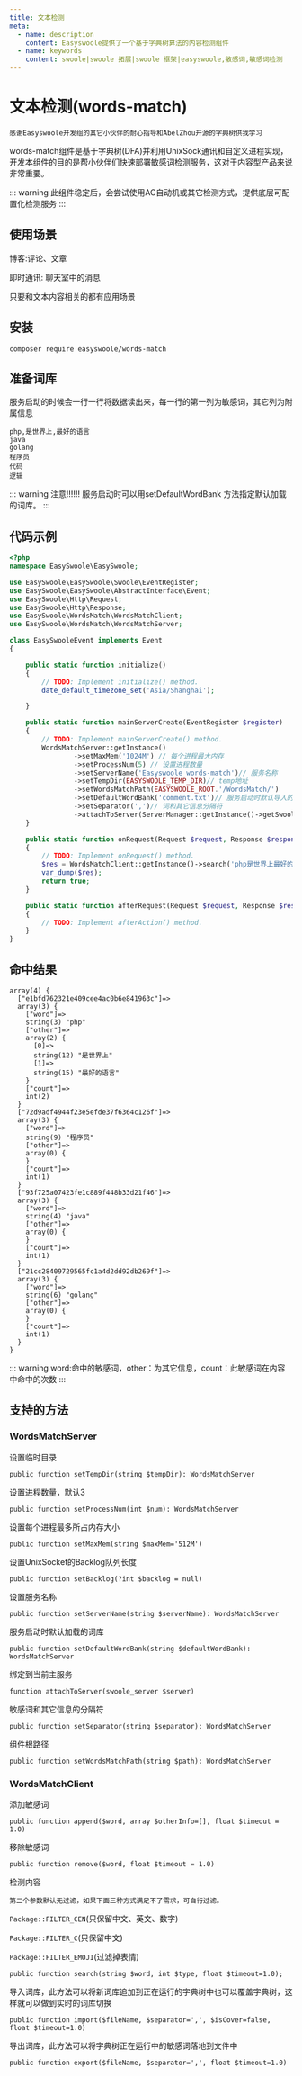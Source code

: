 ```yaml
---
title: 文本检测
meta:
  - name: description
    content: Easyswoole提供了一个基于字典树算法的内容检测组件
  - name: keywords
    content: swoole|swoole 拓展|swoole 框架|easyswoole,敏感词,敏感词检测
---
```


# 文本检测(words-match)

`感谢Easyswoole开发组的其它小伙伴的耐心指导和AbelZhou开源的字典树供我学习`

words-match组件是基于字典树(DFA)并利用UnixSock通讯和自定义进程实现，开发本组件的目的是帮小伙伴们快速部署敏感词检测服务，这对于内容型产品来说非常重要。

::: warning 
 此组件稳定后，会尝试使用AC自动机或其它检测方式，提供底层可配置化检测服务
:::

## 使用场景

博客:评论、文章

即时通讯: 聊天室中的消息

只要和文本内容相关的都有应用场景

## 安装

```
composer require easyswoole/words-match
```

## 准备词库

服务启动的时候会一行一行将数据读出来，每一行的第一列为敏感词，其它列为附属信息

```
php,是世界上,最好的语言
java
golang
程序员
代码
逻辑
```
::: warning 
 注意!!!!!! 服务启动时可以用setDefaultWordBank 方法指定默认加载的词库。
:::

## 代码示例

```php
<?php
namespace EasySwoole\EasySwoole;

use EasySwoole\EasySwoole\Swoole\EventRegister;
use EasySwoole\EasySwoole\AbstractInterface\Event;
use EasySwoole\Http\Request;
use EasySwoole\Http\Response;
use EasySwoole\WordsMatch\WordsMatchClient;
use EasySwoole\WordsMatch\WordsMatchServer;

class EasySwooleEvent implements Event
{

    public static function initialize()
    {
        // TODO: Implement initialize() method.
        date_default_timezone_set('Asia/Shanghai');

    }

    public static function mainServerCreate(EventRegister $register)
    {
        // TODO: Implement mainServerCreate() method.
        WordsMatchServer::getInstance()
                ->setMaxMem('1024M') // 每个进程最大内存
                ->setProcessNum(5) // 设置进程数量
                ->setServerName('Easyswoole words-match')// 服务名称
                ->setTempDir(EASYSWOOLE_TEMP_DIR)// temp地址
                ->setWordsMatchPath(EASYSWOOLE_ROOT.'/WordsMatch/')
                ->setDefaultWordBank('comment.txt')// 服务启动时默认导入的词库文件路径
                ->setSeparator(',')// 词和其它信息分隔符
                ->attachToServer(ServerManager::getInstance()->getSwooleServer());
    }

    public static function onRequest(Request $request, Response $response): bool
    {
        // TODO: Implement onRequest() method.
        $res = WordsMatchClient::getInstance()->search('php是世界上最好的语言，其它类型的程序员不认可php的这句话，比如java、golang。');
        var_dump($res);
        return true;
    }

    public static function afterRequest(Request $request, Response $response): void
    {
        // TODO: Implement afterAction() method.
    }
}
```

## 命中结果

```
array(4) {
  ["e1bfd762321e409cee4ac0b6e841963c"]=>
  array(3) {
    ["word"]=>
    string(3) "php"
    ["other"]=>
    array(2) {
      [0]=>
      string(12) "是世界上"
      [1]=>
      string(15) "最好的语言"
    }
    ["count"]=>
    int(2)
  }
  ["72d9adf4944f23e5efde37f6364c126f"]=>
  array(3) {
    ["word"]=>
    string(9) "程序员"
    ["other"]=>
    array(0) {
    }
    ["count"]=>
    int(1)
  }
  ["93f725a07423fe1c889f448b33d21f46"]=>
  array(3) {
    ["word"]=>
    string(4) "java"
    ["other"]=>
    array(0) {
    }
    ["count"]=>
    int(1)
  }
  ["21cc28409729565fc1a4d2dd92db269f"]=>
  array(3) {
    ["word"]=>
    string(6) "golang"
    ["other"]=>
    array(0) {
    }
    ["count"]=>
    int(1)
  }
}
```
::: warning 
 word:命中的敏感词，other：为其它信息，count：此敏感词在内容中命中的次数
:::

## 支持的方法

### WordsMatchServer

设置临时目录
```
public function setTempDir(string $tempDir): WordsMatchServer
```

设置进程数量，默认3
```
public function setProcessNum(int $num): WordsMatchServer
```

设置每个进程最多所占内存大小
```
public function setMaxMem(string $maxMem='512M')
```

设置UnixSocket的Backlog队列长度
```
public function setBacklog(?int $backlog = null)
```

设置服务名称
```
public function setServerName(string $serverName): WordsMatchServer
```

服务启动时默认加载的词库
```
public function setDefaultWordBank(string $defaultWordBank): WordsMatchServer
```

绑定到当前主服务
```
function attachToServer(swoole_server $server)
```

敏感词和其它信息的分隔符
```
public function setSeparator(string $separator): WordsMatchServer
```

组件根路径
```
public function setWordsMatchPath(string $path): WordsMatchServer
```

### WordsMatchClient

添加敏感词
```
public function append($word, array $otherInfo=[], float $timeout = 1.0)
```

移除敏感词
```
public function remove($word, float $timeout = 1.0)
```

检测内容

`第二个参数默认无过滤，如果下面三种方式满足不了需求，可自行过滤。`

`Package::FILTER_CEN`(只保留中文、英文、数字)

`Package::FILTER_C`(只保留中文)

`Package::FILTER_EMOJI`(过滤掉表情)

```
public function search(string $word, int $type, float $timeout=1.0);
```

导入词库，此方法可以将新词库追加到正在运行的字典树中也可以覆盖字典树，这样就可以做到实时的词库切换
```
public function import($fileName, $separator=',', $isCover=false, float $timeout=1.0)
```

导出词库，此方法可以将字典树正在运行中的敏感词落地到文件中
```
public function export($fileName, $separator=',', float $timeout=1.0)
```
